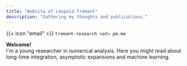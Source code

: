 ```yaml
---
title: "Website of Léopold Trémant"
description: "Gathering my thoughts and publications."
---
```


{{< icon "email" >}} `tremant-research <at> pm.me`  

**Welcome!**  
I'm a young researcher in numerical analysis. Here you might read about long-time integration, asymptotic expansions and machine learning.
